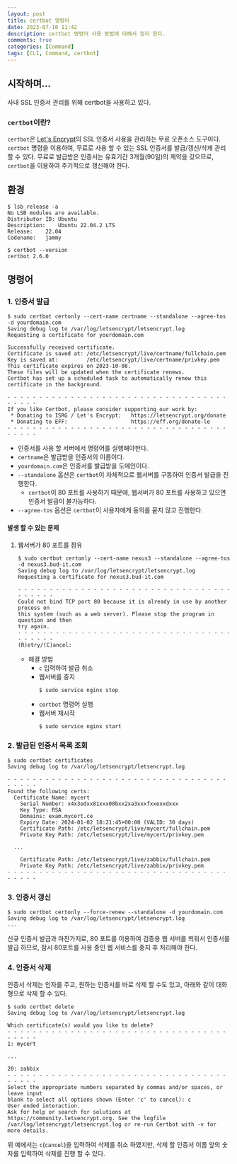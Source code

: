 ```yaml
---
layout: post
title: certbot 명령어
date: 2023-07-10 11:42
description: certbot 명령어 사용 방법에 대해서 정리 한다.
comments: true
categories: [Command]
tags: [CLI, Command, certbot]
---
```


## 시작하며...
사내 SSL 인증서 관리를 위해 certbot을 사용하고 있다.

### `certbot`이란?
`certbot`은 [Let's Encrypt](https://letsencrypt.org)의 SSL 인증서 사용을 관리하는 무료 오픈소스 도구이다.
`certbot` 명령을 이용하여, 무료로 사용 할 수 있는 SSL 인증서를 발급/갱신/삭제 관리 할 수 있다.
무료로 발급받은 인증서는 유효기간 3개월(90일)의 제약을 갖으므로, `certbot`을 이용하여 주기적으로 갱신해야 한다.

## 환경
```shell
$ lsb_release -a
No LSB modules are available.
Distributor ID:	Ubuntu
Description:	Ubuntu 22.04.2 LTS
Release:	22.04
Codename:	jammy

$ certbot --version
certbot 2.6.0
```

## 명령어
### 1. 인증서 발급
```shell
$ sudo certbot certonly --cert-name certname --standalone --agree-tos -d yourdomain.com
Saving debug log to /var/log/letsencrypt/letsencrypt.log
Requesting a certificate for yourdomain.com

Successfully received certificate.
Certificate is saved at: /etc/letsencrypt/live/certname/fullchain.pem
Key is saved at:         /etc/letsencrypt/live/certname/privkey.pem
This certificate expires on 2023-10-08.
These files will be updated when the certificate renews.
Certbot has set up a scheduled task to automatically renew this certificate in the background.

- - - - - - - - - - - - - - - - - - - - - - - - - - - - - - - - - - - - - - - -
If you like Certbot, please consider supporting our work by:
 * Donating to ISRG / Let's Encrypt:   https://letsencrypt.org/donate
 * Donating to EFF:                    https://eff.org/donate-le
- - - - - - - - - - - - - - - - - - - - - - - - - - - - - - - - - - - - - - - -
```
* 인증서를 사용 할 서버에서 명령어를 실행해야한다.
* `certname`은 발급받을 인증서의 이름이다.
* `yourdomain.com`은 인증서를 발급받을 도메인이다.
* `--standalone` 옵션은 `certbot`이 자체적으로 웹서버를 구동하여 인증서 발급을 진행한다.
   * `certbot`이 80 포트를 사용하기 때문에, 웹서버가 80 포트를 사용하고 있으면 인증서 발급이 불가능하다.
* `--agree-tos` 옵션은 `certbot`이 사용자에게 동의를 묻지 않고 진행한다.

#### 발생 할 수 있는 문제
1. 웹서버가 80 포트를 점유

   ```shell
   $ sudo certbot certonly --cert-name nexus3 --standalone --agree-tos -d nexus3.bud-it.com
   Saving debug log to /var/log/letsencrypt/letsencrypt.log
   Requesting a certificate for nexus3.bud-it.com
   
   - - - - - - - - - - - - - - - - - - - - - - - - - - - - - - - - - - - - - - - -
   Could not bind TCP port 80 because it is already in use by another process on
   this system (such as a web server). Please stop the program in question and then
   try again.
   - - - - - - - - - - - - - - - - - - - - - - - - - - - - - - - - - - - - - - - -
   (R)etry/(C)ancel:
   ```
   - 해결 방법
      - `c` 입력하여 발급 취소
      - 웹서버를 중지
        ```shell
        $ sudo service nginx stop
        ```
      - `certbot` 명령어 실행
      - 웹서버 재시작
        ```shell
        $ sudo service nginx start
        ```

### 2. 발급된 인증서 목록 조회
```shell
$ sudo certbot certificates
Saving debug log to /var/log/letsencrypt/letsencrypt.log

- - - - - - - - - - - - - - - - - - - - - - - - - - - - - - - - - - - - - - - -
Found the following certs:
  Certificate Name: mycert
    Serial Number: x4x3edxx81xxx00bxx2xa3xxxfxxexxdxxx
    Key Type: RSA
    Domains: exam.mycert.ce
    Expiry Date: 2024-01-02 18:21:45+00:00 (VALID: 30 days)
    Certificate Path: /etc/letsencrypt/live/mycert/fullchain.pem
    Private Key Path: /etc/letsencrypt/live/mycert/privkey.pem

  ...

    Certificate Path: /etc/letsencrypt/live/zabbix/fullchain.pem
    Private Key Path: /etc/letsencrypt/live/zabbix/privkey.pem
- - - - - - - - - - - - - - - - - - - - - - - - - - - - - - - - - - - - - - - -
```

### 3. 인증서 갱신
```shell
$ sudo certbot certonly --force-renew --standalone -d yourdomain.com
Saving debug log to /var/log/letsencrypt/letsencrypt.log
...
```
신규 인증서 발급과 마찬가지로, 80 포트를 이용하여 검증용 웹 서버를 띄워서 인증서를 발급 하므로, 잠시 80포트를 사용 중인 웹 서비스를 중지 후 처리해야 한다.

### 4. 인증서 삭제
인증서 삭제는 인자를 주고, 원하는 인증서를 바로 삭제 할 수도 있고, 아래와 같이 대화형으로 삭제 할 수 있다.
```shell
$ sudo certbot delete
Saving debug log to /var/log/letsencrypt/letsencrypt.log

Which certificate(s) would you like to delete?
- - - - - - - - - - - - - - - - - - - - - - - - - - - - - - - - - - - - - - - -
1: mycert

...

20: zabbix
- - - - - - - - - - - - - - - - - - - - - - - - - - - - - - - - - - - - - - - -
Select the appropriate numbers separated by commas and/or spaces, or leave input
blank to select all options shown (Enter 'c' to cancel): c
User ended interaction.
Ask for help or search for solutions at https://community.letsencrypt.org. See the logfile /var/log/letsencrypt/letsencrypt.log or re-run Certbot with -v for more details.
```
위 예에서는 `c`(`cancel`)을 입력하여 삭제를 취소 하였지만, 삭제 할 인증서 이름 앞의 숫자를 입력하여 삭제를 진행 할 수 있다.
